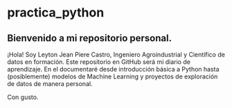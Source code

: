 # practica_python
## Bienvenido a mi repositorio personal.

¡Hola! Soy Leyton Jean Piere Castro, Ingeniero Agroindustrial y Científico de datos en formación. Este repositorio en GitHub será mi diario de aprendizaje. En el documentaré desde introducción básica a Python hasta (posiblemente) modelos de Machine Learning y proyectos de exploración de datos de manera personal.

Con gusto.